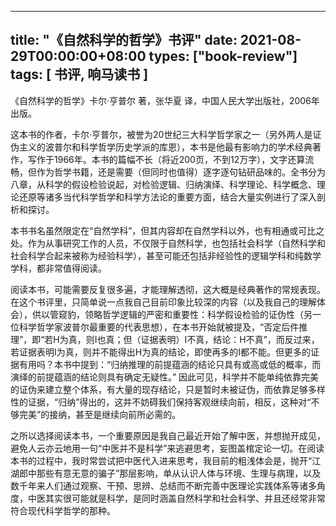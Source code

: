 
---
title: "《自然科学的哲学》书评"
date: 2021-08-29T00:00:00+08:00
types: ["book-review"]
tags: [ 书评, 响马读书 ]
---

《自然科学的哲学》卡尔·亨普尔 著，张华夏 译，中国人民大学出版社，2006年出版。

这本书的作者，卡尔·亨普尔，被誉为20世纪三大科学哲学家之一（另外两人是证伪主义的波普尔和科学哲学历史学派的库恩），本书是他最有影响力的学术经典著作，写作于1966年。本书的篇幅不长（将近200页，不到12万字），文字还算流畅，但作为哲学书籍，还是需要（但同时也值得）逐字逐句钻研品味的。全书分为八章，从科学的假设检验说起，对检验逻辑、归纳演绎、科学理论、科学概念、理论还原等诸多当代科学哲学和科学方法论的重要方面，结合大量实例进行了深入剖析和探讨。

本书书名虽然限定在“自然学科”，但其内容却在自然学科以外，也有相通或可比之处。作为从事研究工作的人员，不仅限于自然科学，也包括社会科学（自然科学和社会科学合起来被称为经验科学），甚至可能还包括非经验性的逻辑学科和纯数学学科，都非常值得阅读。

阅读本书，可能需要反复很多遍，才能理解透彻，这大概是经典著作的常规表现。在这个书评里，只简单说一点我自己目前印象比较深的内容（以及我自己的理解体会），供以管窥豹，领略哲学逻辑的严密和重要性：科学假设检验的证伪性（另一位科学哲学家波普尔最重要的代表思想），在本书开始就被提及，“否定后件推理”，即“若H为真，则I也真；但（证据表明）I不真，结论：H不真”，而反过来，若证据表明I为真，则并不能得出H为真的结论，即使再多的I都不能。但更多的证据有用吗？本书中提到：“归纳推理的前提蕴涵的结论只具有或高或低的概率，而演绎的前提蕴涵的结论则具有确定无疑性。” 因此可见，科学并不能单纯依靠完美的证伪来建立整个体系，有大量的现存结论，只是暂时未被证伪，而依靠足够多样性的证据，“归纳”得出的，这并不妨碍我们保持客观继续向前，相反，这种对“不够完美”的接纳，甚至是继续向前所必需的。

之所以选择阅读本书，一个重要原因是我自己最近开始了解中医，并想抛开成见，避免人云亦云地用一句“中医并不是科学”来逃避思考，妄图盖棺定论一切。在阅读本书的过程中，我时常尝试把中医代入进来思考，我目前的粗浅体会是，抛开“江湖郎中那些有意无意的骗子”那层影响，单从认识人体与环境、生理与病理，以及数千年来人们通过观察、干预、思辨、总结而不断完善中医理论实践体系等诸多角度，中医其实很可能就是科学，是同时涵盖自然科学和社会科学、并且还经常非常符合现代科学哲学的那种。
